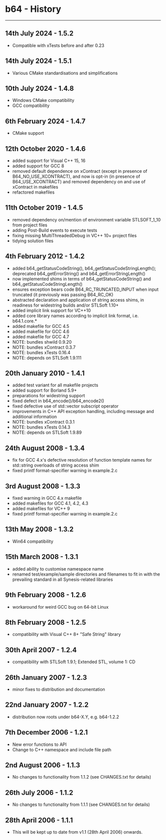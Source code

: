 # b64 - History


----


14th July 2024 - 1.5.2
----------------------

 * Compatible with xTests before and after 0.23


14th July 2024 - 1.5.1
----------------------

 * Various CMake standardisations and simplifications


10th July 2024 - 1.4.8
----------------------

 * Windows CMake compatibility
 * GCC compatibility


6th February 2024 - 1.4.7
-------------------------

 * CMake support


12th October 2020 - 1.4.6
-------------------------

 * added support for Visual C++ 15, 16
 * added support for GCC 8
 * removed default dependence on xContract (except in presence of B64_NO_USE_XCONTRACT), and now is opt-in (in presence of B64_USE_XCONTRACT) and removed dependency on and use of xContract in makefiles
 * refactored makefiles


11th October 2019 - 1.4.5
-------------------------

* removed dependency on/mention of environment variable STLSOFT_1_10 from project files
* adding Post-Build events to execute tests
* fixing missing <RuntimeLibrary>MultiThreadedDebug</RuntimeLibrary> in VC++ 10+ project files
* tidying solution files


4th February 2012 - 1.4.2
-------------------------

 * added b64_getStatusCodeString(), b64_getStatusCodeStringLength(); deprecated b64_getErrorString() and b64_getErrorStringLength()
 * now implemented shims in terms of b64_getStatusCodeString() and b64_getStatusCodeStringLength()
 * ensures exception bears code B64_RC_TRUNCATED_INPUT when input truncated (it previously was passing B64_RC_OK)
 * abstracted declaration and application of string access shims, in readiness for widestring builds and/or STLSoft 1.10+
 * added implicit link support for VC++10
 * added core library names according to implicit link format, i.e. b64.1.core.*
 * added makefile for GCC 4.5
 * added makefile for GCC 4.6
 * added makefile for GCC 4.7
 * NOTE: bundles shwild 0.9.20
 * NOTE: bundles xContract 0.3.7
 * NOTE: bundles xTests 0.16.4
 * NOTE: depends on STLSoft 1.9.111


20th January 2010 - 1.4.1
-------------------------

 * added test variant for all makefile projects
 * added support for Borland 5.9+
 * preparations for widestring support
 * fixed defect in b64_encode()/b64_encode2()
 * fixed defective use of std::vector subscript operator
 * improvements in C++ API exception handling, including message and additional information
 * NOTE: bundles xContract 0.3.1
 * NOTE: bundles xTests 0.14.3
 * NOTE: depends on STLSoft 1.9.89


24th August 2008 - 1.3.4
------------------------

 * fix for GCC 4.x's defective resolution of function template names for
   std::string overloads of string access shim
 * fixed printf format-specifier warning in example.2.c


3rd August 2008 - 1.3.3
-----------------------

 * fixed warning in GCC 4.x makefile
 * added makefiles for GCC 4.1, 4.2, 4.3
 * added makefiles for VC++ 9
 * fixed printf format-specifier warning in example.2.c


13th May 2008 - 1.3.2
---------------------

 * Win64 compatibility


15th March 2008 - 1.3.1
-----------------------

 * added ability to customise namespace name
 * renamed test/example/sample directories and filenames to fit in with the
   prevailing standard in all Synesis-related libraries


9th February 2008 - 1.2.6
-------------------------

 * workaround for weird GCC bug on 64-bit Linux


8th February 2008 - 1.2.5
-------------------------

 * compatibility with Visual C++ 8+ "Safe String" library


30th April 2007 - 1.2.4
-----------------------

 * compatibility with STLSoft 1.9.1; Extended STL, volume 1: CD


26th January 2007 - 1.2.3
-------------------------

 * minor fixes to distribution and documentation


22nd January 2007 - 1.2.2
-------------------------

 * distribution now roots under b64-X.Y, e.g. b64-1.2.2


7th December 2006 - 1.2.1
-------------------------

 * New error functions to API
 * Change to C++ namespace and include file path


2nd August 2006 - 1.1.3
------------------------------

 * No changes to functionality from 1.1.2
  (see CHANGES.txt for details)


26th July 2006 - 1.1.2
------------------------------

 * No changes to functionality from 1.1.1
  (see CHANGES.txt for details)


28th April 2006 - 1.1.1
-------------------------------

 * This will be kept up to date from v1.1 (28th April 2006) onwards.


<!-- ########################### end of file ########################### -->

